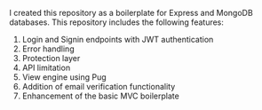 I created this repository as a boilerplate for Express and MongoDB databases. This repository includes the following features:

1. Login and Signin endpoints with JWT authentication
2. Error handling
3. Protection layer
4. API limitation
5. View engine using Pug
6. Addition of email verification functionality
7. Enhancement of the basic MVC boilerplate
